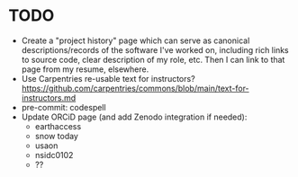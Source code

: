 # TODO

- Create a "project history" page which can serve as canonical descriptions/records of
  the software I've worked on, including rich links to source code, clear description
  of my role, etc. Then I can link to that page from my resume, elsewhere.
- Use Carpentries re-usable text for instructors? https://github.com/carpentries/commons/blob/main/text-for-instructors.md
- pre-commit: codespell
- Update ORCiD page (and add Zenodo integration if needed):
  - earthaccess
  - snow today
  - usaon
  - nsidc0102
  - ??
